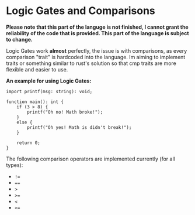 # Logic Gates and Comparisons

**Please note that this part of the languge is not finished, I cannot grant the reliability of the code that is provided. This part of the language is subject to change.**

Logic Gates work **almost** perfectly, the issue is with comparisons, as every comparison "trait" is hardcoded into the language. Im aiming to implement traits or something similar to rust's solution so that cmp traits are more flexible and easier to use.

**An example for using Logic Gates:**

```fog
import printf(msg: string): void;

function main(): int {
    if (3 > 8) {
        printf("Oh no! Math broke!");
    }
    else {
        printf("Oh yes! Math is didn't break!");
    }

    return 0;
}
```

The following comparison operators are implemented currently (for all types):

- `!=`
- `==`
- `>`
- `>=`
- `<`
- `<=`
